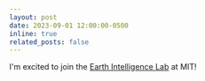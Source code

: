 ```yaml
---
layout: post
date: 2023-09-01 12:00:00-0500
inline: true
related_posts: false
---
```


I'm excited to join the [Earth Intelligence Lab](https://sites.mit.edu/earthintelligence/) at MIT!
